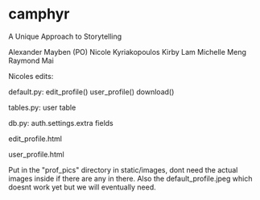 # camphyr
A Unique Approach to Storytelling

Alexander Mayben (PO)
Nicole Kyriakopoulos
Kirby Lam
Michelle Meng
Raymond Mai


Nicoles edits: 

default.py: 
edit_profile()
user_profile()
download()

tables.py:
user table

db.py: 
auth.settings.extra fields 

edit_profile.html

user_profile.html

Put in the "prof_pics" directory in static/images, dont need the actual images inside 
if there are any in there. 
Also the default_profile.jpeg which doesnt work yet but we will eventually need. 
